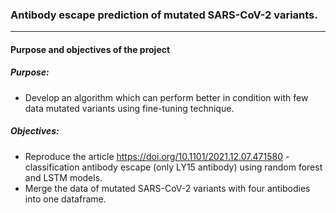 ### Antibody escape prediction of mutated SARS-CoV-2 variants.
***
#### Purpose and objectives of the project

##### Purpose:
* Develop an algorithm which can perform better in condition with few data mutated variants using fine-tuning technique.
##### Objectives:
* Reproduce the article https://doi.org/10.1101/2021.12.07.471580 - classification antibody escape (only LY15 antibody) using random forest and LSTM models.
* Merge the data of mutated SARS-CoV-2 variants with four antibodies into one dataframe.


